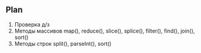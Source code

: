 ## Plan

1. Проверка д/з
2. Методы массивов map(), reduce(), slice(), splice(), filter(), find(), join(), sort()
3. Методы строк split(), parseInt(), sort()













